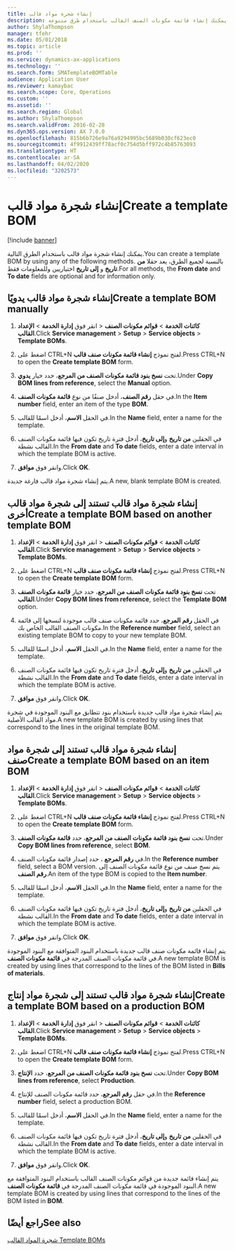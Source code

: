 ```yaml
---
title: إنشاء شجرة مواد قالب
description: يمكنك إنشاء قائمة مكونات الصنف القالب باستخدام طرق متنوعة.
author: ShylaThompson
manager: tfehr
ms.date: 05/01/2018
ms.topic: article
ms.prod: ''
ms.service: dynamics-ax-applications
ms.technology: ''
ms.search.form: SMATemplateBOMTable
audience: Application User
ms.reviewer: kamaybac
ms.search.scope: Core, Operations
ms.custom: ''
ms.assetid: ''
ms.search.region: Global
ms.author: ShylaThompson
ms.search.validFrom: 2016-02-28
ms.dyn365.ops.version: AX 7.0.0
ms.openlocfilehash: 815b6b726e9a76a9294995bc5689b030cf623ec0
ms.sourcegitcommit: 4f9912439ff78acf0c754d5bff972c4b85763093
ms.translationtype: HT
ms.contentlocale: ar-SA
ms.lasthandoff: 04/02/2020
ms.locfileid: "3202573"
---
```

# <a name="create-a-template-bom"></a><span data-ttu-id="c2fac-103">إنشاء شجرة مواد قالب</span><span class="sxs-lookup"><span data-stu-id="c2fac-103">Create a template BOM</span></span>   

[!include [banner](../includes/banner.md)]


<span data-ttu-id="c2fac-104">يمكنك إنشاء شجرة مواد قالب باستخدام الطرق التالية.</span><span class="sxs-lookup"><span data-stu-id="c2fac-104">You can create a template BOM by using any of the following methods.</span></span> <span data-ttu-id="c2fac-105">بالنسبة لجميع الطرق، يعد حقلا **من تاريخ** و **إلى تاريخ** اختياريين وللمعلومات فقط.</span><span class="sxs-lookup"><span data-stu-id="c2fac-105">For all methods, the **From date** and **To date** fields are optional and for information only.</span></span>

## <a name="create-a-template-bom-manually"></a><span data-ttu-id="c2fac-106">إنشاء شجرة مواد قالب يدويًا</span><span class="sxs-lookup"><span data-stu-id="c2fac-106">Create a template BOM manually</span></span>

1.  <span data-ttu-id="c2fac-107">انقر فوق **إدارة الخدمة** \> **الإعداد‏‎** \> **كائنات الخدمة** \> **قوائم مكونات الصنف القالب**.</span><span class="sxs-lookup"><span data-stu-id="c2fac-107">Click **Service management** \> **Setup** \> **Service objects** \> **Template BOMs**.</span></span>

2.  <span data-ttu-id="c2fac-108">اضغط على CTRL+N لفتح نموذج **إنشاء قائمة مكونات صنف قالب**.</span><span class="sxs-lookup"><span data-stu-id="c2fac-108">Press CTRL+N to open the **Create template BOM** form.</span></span>

3.  <span data-ttu-id="c2fac-109">تحت **نسخ بنود قائمة مكونات الصنف من المرجع**، حدد خيار **يدوي**.</span><span class="sxs-lookup"><span data-stu-id="c2fac-109">Under **Copy BOM lines from reference**, select the **Manual** option.</span></span>

4.  <span data-ttu-id="c2fac-110">في حقل **رقم الصنف**، أدخل صنفًا من نوع **قائمة مكونات الصنف**.</span><span class="sxs-lookup"><span data-stu-id="c2fac-110">In the **Item number** field, enter an item of the type **BOM**.</span></span>

5.  <span data-ttu-id="c2fac-111">في الحقل **الاسم**، أدخل اسمًا للقالب.</span><span class="sxs-lookup"><span data-stu-id="c2fac-111">In the **Name** field, enter a name for the template.</span></span>

6.  <span data-ttu-id="c2fac-112">في الحقلين **من تاريخ** و**إلى تاريخ**، أدخل فترة تاريخ تكون فيها قائمة مكونات الصنف القالب نشطة.</span><span class="sxs-lookup"><span data-stu-id="c2fac-112">In the **From date** and **To date** fields, enter a date interval in which the template BOM is active.</span></span>

7.  <span data-ttu-id="c2fac-113">وانقر فوق **موافق**.</span><span class="sxs-lookup"><span data-stu-id="c2fac-113">Click **OK**.</span></span>

<span data-ttu-id="c2fac-114">يتم إنشاء شجرة مواد قالب فارغة جديدة.</span><span class="sxs-lookup"><span data-stu-id="c2fac-114">A new, blank template BOM is created.</span></span>

## <a name="create-a-template-bom-based-on-another-template-bom"></a><span data-ttu-id="c2fac-115">إنشاء شجرة مواد قالب تستند إلى شجرة مواد قالب أخرى</span><span class="sxs-lookup"><span data-stu-id="c2fac-115">Create a template BOM based on another template BOM</span></span>

1.  <span data-ttu-id="c2fac-116">انقر فوق **إدارة الخدمة** \> **الإعداد‏‎** \> **كائنات الخدمة** \> **قوائم مكونات الصنف القالب**.</span><span class="sxs-lookup"><span data-stu-id="c2fac-116">Click **Service management** \> **Setup** \> **Service objects** \> **Template BOMs**.</span></span>

2.  <span data-ttu-id="c2fac-117">اضغط على CTRL+N لفتح نموذج **إنشاء قائمة مكونات صنف قالب**.</span><span class="sxs-lookup"><span data-stu-id="c2fac-117">Press CTRL+N to open the **Create template BOM** form.</span></span>

3.  <span data-ttu-id="c2fac-118">تحت **نسخ بنود قائمة مكونات الصنف من المرجع**، حدد خيار **قائمة مكونات الصنف القالب**.</span><span class="sxs-lookup"><span data-stu-id="c2fac-118">Under **Copy BOM lines from reference**, select the **Template BOM** option.</span></span>

4.  <span data-ttu-id="c2fac-119">في الحقل **رقم المرجع**، حدد قائمة مكونات صنف قالب موجودة لنسخها إلى قائمة مكونات الصنف القالب الخاص بك.</span><span class="sxs-lookup"><span data-stu-id="c2fac-119">In the **Reference number** field, select an existing template BOM to copy to your new template BOM.</span></span>

5.  <span data-ttu-id="c2fac-120">في الحقل **الاسم**، أدخل اسمًا للقالب.</span><span class="sxs-lookup"><span data-stu-id="c2fac-120">In the **Name** field, enter a name for the template.</span></span>

6.  <span data-ttu-id="c2fac-121">في الحقلين **من تاريخ** و**إلى تاريخ**، أدخل فترة تاريخ تكون فيها قائمة مكونات الصنف القالب نشطة.</span><span class="sxs-lookup"><span data-stu-id="c2fac-121">In the **From date** and **To date** fields, enter a date interval in which the template BOM is active.</span></span>

7.  <span data-ttu-id="c2fac-122">وانقر فوق **موافق**.</span><span class="sxs-lookup"><span data-stu-id="c2fac-122">Click **OK**.</span></span>

<span data-ttu-id="c2fac-123">يتم إنشاء شجرة مواد قالب جديدة باستخدام بنود تتطابق مع البنود الموجودة في شجرة مواد القالب الأصلية.</span><span class="sxs-lookup"><span data-stu-id="c2fac-123">A new template BOM is created by using lines that correspond to the lines in the original template BOM.</span></span>

## <a name="create-a-template-bom-based-on-an-item-bom"></a><span data-ttu-id="c2fac-124">إنشاء شجرة مواد قالب تستند إلى شجرة مواد صنف</span><span class="sxs-lookup"><span data-stu-id="c2fac-124">Create a template BOM based on an item BOM</span></span>

1.  <span data-ttu-id="c2fac-125">انقر فوق **إدارة الخدمة** \> **الإعداد‏‎** \> **كائنات الخدمة** \> **قوائم مكونات الصنف القالب**.</span><span class="sxs-lookup"><span data-stu-id="c2fac-125">Click **Service management** \> **Setup** \> **Service objects** \> **Template BOMs**.</span></span>

2.  <span data-ttu-id="c2fac-126">اضغط على CTRL+N لفتح نموذج **إنشاء قائمة مكونات صنف قالب**.</span><span class="sxs-lookup"><span data-stu-id="c2fac-126">Press CTRL+N to open the **Create template BOM** form.</span></span>

3.  <span data-ttu-id="c2fac-127">تحت **نسخ بنود قائمة مكونات الصنف من المرجع**، حدد **قائمة مكونات الصنف**.</span><span class="sxs-lookup"><span data-stu-id="c2fac-127">Under **Copy BOM lines from reference**, select **BOM**.</span></span>

4.  <span data-ttu-id="c2fac-128">في **رقم المرجع** ، حدد إصدار قائمة مكونات الصنف.</span><span class="sxs-lookup"><span data-stu-id="c2fac-128">In the **Reference number** field, select a BOM version.</span></span> <span data-ttu-id="c2fac-129">يتم نسخ صنف من نوع قائمة مكونات الصنف إلى **رقم الصنف**.</span><span class="sxs-lookup"><span data-stu-id="c2fac-129">An item of the type BOM is copied to the **Item number**.</span></span>

5.  <span data-ttu-id="c2fac-130">في الحقل **الاسم**، أدخل اسمًا للقالب.</span><span class="sxs-lookup"><span data-stu-id="c2fac-130">In the **Name** field, enter a name for the template.</span></span>

6.  <span data-ttu-id="c2fac-131">في الحقلين **من تاريخ** و**إلى تاريخ**، أدخل فترة تاريخ تكون فيها قائمة مكونات الصنف القالب نشطة.</span><span class="sxs-lookup"><span data-stu-id="c2fac-131">In the **From date** and **To date** fields, enter a date interval in which the template BOM is active.</span></span>

7.  <span data-ttu-id="c2fac-132">وانقر فوق **موافق**.</span><span class="sxs-lookup"><span data-stu-id="c2fac-132">Click **OK**.</span></span>

<span data-ttu-id="c2fac-133">يتم إنشاء قائمة مكونات صنف قالب جديدة باستخدام البنود المتوافقة مع البنود الموجودة في قائمة مكونات الصنف المدرجة في **قائمة مكونات الصنف**.</span><span class="sxs-lookup"><span data-stu-id="c2fac-133">A new template BOM is created by using lines that correspond to the lines of the BOM listed in **Bills of materials**.</span></span>

## <a name="create-a-template-bom-based-on-a-production-bom"></a><span data-ttu-id="c2fac-134">إنشاء شجرة مواد قالب تستند إلى شجرة مواد إنتاج</span><span class="sxs-lookup"><span data-stu-id="c2fac-134">Create a template BOM based on a production BOM</span></span>

1.  <span data-ttu-id="c2fac-135">انقر فوق **إدارة الخدمة** \> **الإعداد‏‎** \> **كائنات الخدمة** \> **قوائم مكونات الصنف القالب**.</span><span class="sxs-lookup"><span data-stu-id="c2fac-135">Click **Service management** \> **Setup** \> **Service objects** \> **Template BOMs**.</span></span>

2.  <span data-ttu-id="c2fac-136">اضغط على CTRL+N لفتح نموذج **إنشاء قائمة مكونات صنف قالب**.</span><span class="sxs-lookup"><span data-stu-id="c2fac-136">Press CTRL+N to open the **Create template BOM** form.</span></span>

3.  <span data-ttu-id="c2fac-137">تحت **نسخ بنود قائمة مكونات الصنف من المرجع**، حدد **الإنتاج**.</span><span class="sxs-lookup"><span data-stu-id="c2fac-137">Under **Copy BOM lines from reference**, select **Production**.</span></span>

4.  <span data-ttu-id="c2fac-138">في حقل **رقم المرجع**، حدد قائمة مكونات الصنف للإنتاج.</span><span class="sxs-lookup"><span data-stu-id="c2fac-138">In the **Reference number** field, select a production BOM.</span></span>

5.  <span data-ttu-id="c2fac-139">في الحقل **الاسم**، أدخل اسمًا للقالب.</span><span class="sxs-lookup"><span data-stu-id="c2fac-139">In the **Name** field, enter a name for the template.</span></span>

6.  <span data-ttu-id="c2fac-140">في الحقلين **من تاريخ** و**إلى تاريخ**، أدخل فترة تاريخ تكون فيها قائمة مكونات الصنف القالب نشطة.</span><span class="sxs-lookup"><span data-stu-id="c2fac-140">In the **From date** and **To date** fields, enter a date interval in which the template BOM is active.</span></span>

7.  <span data-ttu-id="c2fac-141">وانقر فوق **موافق**.</span><span class="sxs-lookup"><span data-stu-id="c2fac-141">Click **OK**.</span></span>

<span data-ttu-id="c2fac-142">يتم إنشاء قائمة جديدة من قوائم مكونات الصنف القالب باستخدام البنود المتوافقة مع البنود الموجودة في قائمة مكونات الصنف المدرجة في **قائمة مكونات الصنف**.</span><span class="sxs-lookup"><span data-stu-id="c2fac-142">A new template BOM is created by using lines that correspond to the lines of the BOM listed in **BOM**.</span></span>

## <a name="see-also"></a><span data-ttu-id="c2fac-143">راجع أيضًا</span><span class="sxs-lookup"><span data-stu-id="c2fac-143">See also</span></span>

[<span data-ttu-id="c2fac-144">شجرة المواد القالب </span><span class="sxs-lookup"><span data-stu-id="c2fac-144">Template BOMs</span></span>](template-boms.md)

  


